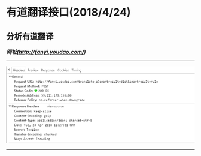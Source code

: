 # 有道翻译接口(2018/4/24)


## 分析有道翻译
***网址(http://fanyi.youdao.com/)***
***
![](https://github.com/Harrdy2018/Python3-Crawl/blob/master/YouDao%20Translation/youdaoA.bmp)
***

